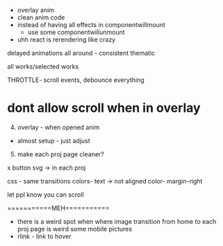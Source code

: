 - overlay anim
- clean anim code
- instead of having all effects in componentwillmount
  - use some componentwillunmount
- uhh react is rerendering like crazy

delayed animations all around - consistent thematic

all works/selected works

THROTTLE- scroll events, debounce everything

dont allow scroll when in overlay
====
4. overlay - when opened anim
- almost setup - just adjust
5. make each proj page cleaner?

x button svg -> in each proj

css - same transitions
colors- text -> not aligned
color- margin-right

let ppl know you can scroll

===========MEH===========
- there is a weird spot when where image transition from home to each proj page is weird
some mobile pictures
- rlink - link to hover
